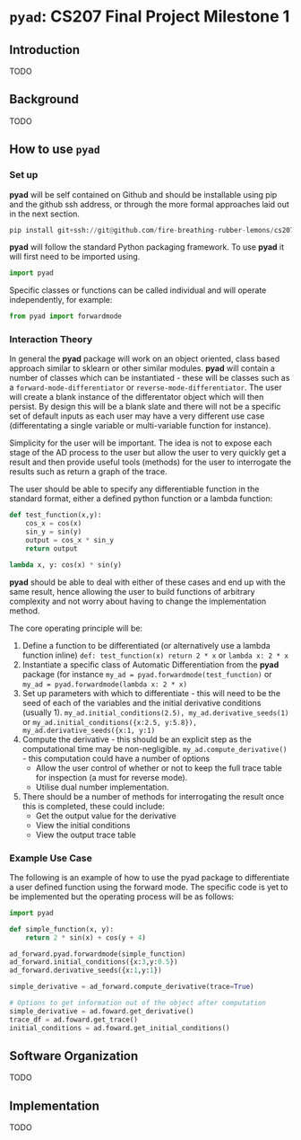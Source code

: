 # `pyad`: CS207 Final Project Milestone 1


## Introduction
TODO

## Background
TODO

## How to use `pyad`

### Set up

**pyad** will be self contained on Github and should be installable using pip and the github ssh address, or through the more formal approaches laid out in the next section.
```python
pip install git+ssh://git@github.com/fire-breathing-rubber-lemons/cs207-FinalProject.git
```

**pyad** will follow the standard Python packaging framework. To use **pyad** it will first need to be imported using.
```python
import pyad
```

Specific classes or functions can be called  individual and will operate independently, for example:
```python
from pyad import forwardmode
```

### Interaction Theory

In general the **pyad** package will work on an object oriented, class based approach similar to sklearn or other similar modules. **pyad** will contain a number of classes which can be instantiated - these will be classes such as a `forward-mode-differentiator` or `reverse-mode-differentiator`. The user will create a blank instance of the differentator object which will then persist. By design this will be a blank slate and there will not be a specific set of default inputs as each user may have a very different use case (differentating a single variable or multi-variable function for instance).

Simplicity for the user will be important. The idea is not to expose each stage of the AD process to the user but allow the user to very quickly get a result and then provide useful tools (methods) for the user to interrogate the results such as return a graph of the trace.

The user should be able to specify any differentiable function in the standard format, either a defined python function or a lambda function:
```python
def test_function(x,y):
    cos_x = cos(x)
    sin_y = sin(y)
    output = cos_x * sin_y
    return output

lambda x, y: cos(x) * sin(y)
```

**pyad** should be able to deal with either of these cases and end up with the same result, hence allowing the user to build functions of arbitrary complexity and not worry about having to change the implementation method.

The core operating principle will be:

1. Define a function to be differentiated (or alternatively use a lambda function inline) `def: test_function(x) return 2 * x` or `lambda x: 2 * x`
2. Instantiate a specific class of Automatic Differentiation from the **pyad** package (for instance `my_ad = pyad.forwardmode(test_function)` or `my_ad = pyad.forwardmode(lambda x: 2 * x)` 
3. Set up parameters with which to differentiate - this will need to be the seed of each of the variables and the initial derivative conditions (usually 1). `my_ad.initial_conditions(2.5), my_ad.derivative_seeds(1)` or `my_ad.initial_conditions({x:2.5, y:5.8}), my_ad.derivative_seeds({x:1, y:1)`
4. Compute the derivative - this should be an explicit step as the computational time may be non-negligible. `my_ad.compute_derivative()` - this computation could have a number of options
    * Allow the user control of whether or not to keep the full trace table for inspection (a must for reverse mode).
    * Utilise dual number implementation.
5. There should be a number of methods for interrogating the result once this is completed, these could include:
    * Get the output value for the derivative
    * View the initial conditions
    * View the output trace table


### Example Use Case

The following is an example of how to use the pyad package to differentiate a user defined function using the forward mode. The specific code is yet to be implemented but the operating process will be as follows:

```python
import pyad

def simple_function(x, y):
    return 2 * sin(x) + cos(y + 4)

ad_forward.pyad.forwardmode(simple_function)
ad_forward.initial_conditions({x:3,y:0.5})
ad_forward.derivative_seeds({x:1,y:1})

simple_derivative = ad_forward.compute_derivative(trace=True)

# Options to get information out of the object after computation
simple_derivative = ad.foward.get_derivative()
trace_df = ad.foward.get_trace()
initial_conditions = ad.foward.get_initial_conditions()

```


## Software Organization
TODO

## Implementation
TODO
